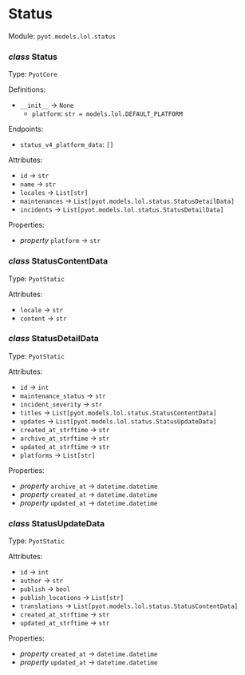 # Status 

Module: `pyot.models.lol.status` 

### _class_ Status

Type: `PyotCore` 

Definitions: 
* `__init__` -> `None` 
  * `platform`: `str = models.lol.DEFAULT_PLATFORM` 

Endpoints: 
* `status_v4_platform_data`: `[]` 

Attributes: 
* `id` -> `str` 
* `name` -> `str` 
* `locales` -> `List[str]` 
* `maintenances` -> `List[pyot.models.lol.status.StatusDetailData]` 
* `incidents` -> `List[pyot.models.lol.status.StatusDetailData]` 

Properties: 
* _property_ `platform` -> `str` 


### _class_ StatusContentData

Type: `PyotStatic` 

Attributes: 
* `locale` -> `str` 
* `content` -> `str` 


### _class_ StatusDetailData

Type: `PyotStatic` 

Attributes: 
* `id` -> `int` 
* `maintenance_status` -> `str` 
* `incident_severity` -> `str` 
* `titles` -> `List[pyot.models.lol.status.StatusContentData]` 
* `updates` -> `List[pyot.models.lol.status.StatusUpdateData]` 
* `created_at_strftime` -> `str` 
* `archive_at_strftime` -> `str` 
* `updated_at_strftime` -> `str` 
* `platforms` -> `List[str]` 

Properties: 
* _property_ `archive_at` -> `datetime.datetime` 
* _property_ `created_at` -> `datetime.datetime` 
* _property_ `updated_at` -> `datetime.datetime` 


### _class_ StatusUpdateData

Type: `PyotStatic` 

Attributes: 
* `id` -> `int` 
* `author` -> `str` 
* `publish` -> `bool` 
* `publish_locations` -> `List[str]` 
* `translations` -> `List[pyot.models.lol.status.StatusContentData]` 
* `created_at_strftime` -> `str` 
* `updated_at_strftime` -> `str` 

Properties: 
* _property_ `created_at` -> `datetime.datetime` 
* _property_ `updated_at` -> `datetime.datetime` 


